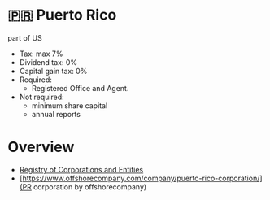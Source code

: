 # 🇵🇷 Puerto Rico

part of US

* Tax: max 7%
* Dividend tax: 0%
* Capital gain tax: 0%
* Required:
  * Registered Office and Agent.
* Not required:
  * minimum share capital
  * annual reports


# Overview

* [Registry of Corporations and Entities](https://prcorpfiling.f1hst.com/)
* [https://www.offshorecompany.com/company/puerto-rico-corporation/](PR corporation by offshorecompany)
